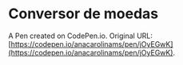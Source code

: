 # Conversor de moedas

A Pen created on CodePen.io. Original URL: [https://codepen.io/anacarolinams/pen/jOyEGwK](https://codepen.io/anacarolinams/pen/jOyEGwK).


